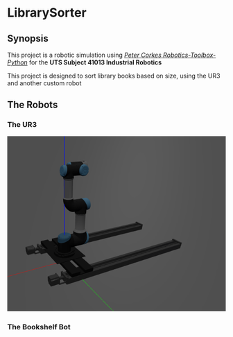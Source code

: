 # LibrarySorter

## Synopsis

This project is a robotic simulation using *[Peter Corkes Robotics-Toolbox-Python](https://github.com/petercorke/robotics-toolbox-python "Robotics Toolbox")* for the **UTS Subject 41013 Industrial Robotics**

This project is designed to sort library books based on size, using the UR3 and another custom robot

## The Robots

### The UR3

![temp image](/Docs/Figs/tempimg.png "temp image")

### The Bookshelf Bot


